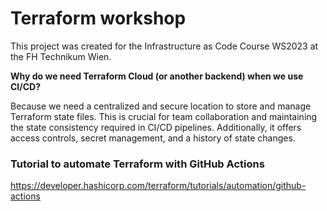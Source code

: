 # Terraform workshop

This project was created for the Infrastructure as Code Course WS2023 at the FH Technikum Wien.

**Why do we need Terraform Cloud (or another backend) when we use CI/CD?**

Because we need a centralized and secure location to store and manage Terraform state files. This is crucial for team collaboration and maintaining the state consistency required in CI/CD pipelines. Additionally, it offers access controls, secret management, and a history of state changes.

### Tutorial to automate Terraform with GitHub Actions
https://developer.hashicorp.com/terraform/tutorials/automation/github-actions